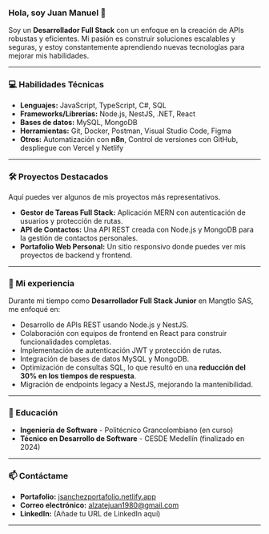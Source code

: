 ### Hola, soy Juan Manuel 👋

Soy un **Desarrollador Full Stack** con un enfoque en la creación de APIs robustas y eficientes. Mi pasión es construir soluciones escalables y seguras, y estoy constantemente aprendiendo nuevas tecnologías para mejorar mis habilidades.

---

### 💻 Habilidades Técnicas

- **Lenguajes:** JavaScript, TypeScript, C#, SQL
- **Frameworks/Librerías:** Node.js, NestJS, .NET, React
- **Bases de datos:** MySQL, MongoDB
- **Herramientas:** Git, Docker, Postman, Visual Studio Code, Figma
- **Otros:** Automatización con **n8n**, Control de versiones con GitHub, despliegue con Vercel y Netlify

---

### 🛠️ Proyectos Destacados

Aquí puedes ver algunos de mis proyectos más representativos.

- **Gestor de Tareas Full Stack:** Aplicación MERN con autenticación de usuarios y protección de rutas.
- **API de Contactos:** Una API REST creada con Node.js y MongoDB para la gestión de contactos personales.
- **Portafolio Web Personal:** Un sitio responsivo donde puedes ver mis proyectos de backend y frontend.

---

### 🚀 Mi experiencia

Durante mi tiempo como **Desarrollador Full Stack Junior** en Mangtlo SAS, me enfoqué en:
- Desarrollo de APIs REST usando Node.js y NestJS.
- Colaboración con equipos de frontend en React para construir funcionalidades completas.
- Implementación de autenticación JWT y protección de rutas.
- Integración de bases de datos MySQL y MongoDB.
- Optimización de consultas SQL, lo que resultó en una **reducción del 30% en los tiempos de respuesta**.
- Migración de endpoints legacy a NestJS, mejorando la mantenibilidad.

---

### 🌱 Educación

- **Ingeniería de Software** - Politécnico Grancolombiano (en curso)
- **Técnico en Desarrollo de Software** - CESDE Medellín (finalizado en 2024)

---

### 📫 Contáctame

- **Portafolio:** [jsanchezportafolio.netlify.app](https://jsanchezportafolio.netlify.app)
- **Correo electrónico:** alzatejuan1980@gmail.com
- **LinkedIn:** (Añade tu URL de LinkedIn aquí)

---
